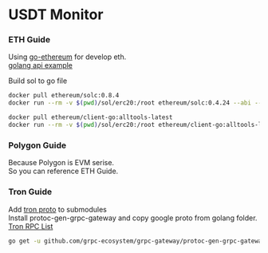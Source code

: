 # USDT Monitor

### ETH Guide
Using [go-ethereum](<https://geth.ethereum.org/docs>) for develop eth.<br>
[golang api example](<https://goethereumbook.org/zh/>)

Build sol to go file
```sh
docker pull ethereum/solc:0.8.4
docker run --rm -v $(pwd)/sol/erc20:/root ethereum/solc:0.4.24 --abi --bin /root/erc20.sol -o /root/build

docker pull ethereum/client-go:alltools-latest
docker run --rm -v $(pwd)/sol/erc20:/root ethereum/client-go:alltools-latest abigen --bin=/root/build/ERC20.bin --abi=/root/build/ERC20.abi --pkg=erc20 --out=/root/ERC20.go
```

### Polygon Guide
Because Polygon is EVM serise.<br>
So you can reference ETH Guide.<br>


### Tron Guide
Add [tron proto](<https://github.com/tronprotocol/protocol/tree/master>) to submodules<br>
Install protoc-gen-grpc-gateway and copy google proto from golang folder.<br>
[Tron RPC List](<https://developers.tron.network/v3.7/docs/official-public-node>)<br>

```sh
go get -u github.com/grpc-ecosystem/grpc-gateway/protoc-gen-grpc-gateway
```
